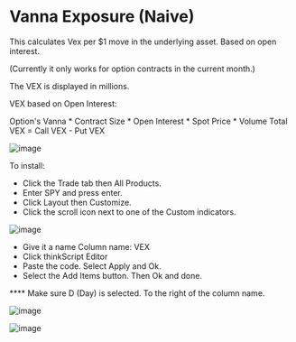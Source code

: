 # Vanna Exposure (Naive)

This calculates Vex per $1 move in the underlying asset. Based on open interest.

(Currently it only works for option contracts in the current month.)

The VEX is displayed in millions.

VEX based on Open Interest:

Option's Vanna * Contract Size * Open Interest * Spot Price * Volume
Total VEX = Call VEX - Put VEX

![image](https://github.com/revelldd/thinkscript/assets/158004168/7a2857be-f690-46ff-91de-d64e32a60cb3)

To install:
  - Click the Trade tab then All Products.
  - Enter SPY and press enter.
  - Click Layout then Customize.
  - Click the scroll icon next to one of the Custom indicators.

![image](https://github.com/revelldd/thinkscript/assets/158004168/e892bba4-ed2b-4c2b-80f4-57abd071079a)

- Give it a name Column name: VEX
- Click thinkScript Editor
- Paste the code. Select Apply and Ok.
- Select the Add Items button. Then Ok and done. 

**** Make sure D (Day) is selected. To the right of the column name.

![image](https://github.com/revelldd/thinkscript/assets/158004168/352debd1-8eb1-451e-be6d-fd95e6eece6b)

![image](https://github.com/2187Nick/thinkscript/assets/75052782/38a6b673-2780-4e1c-a9dd-85299ee37754)

